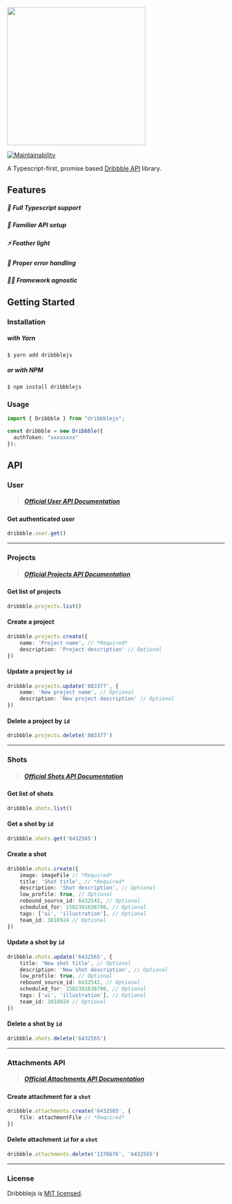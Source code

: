 <img src="https://i.imgur.com/jsoZOUf.png" width="320">

<br />

[![Maintainability](https://api.codeclimate.com/v1/badges/70117f75b09f8473edd4/maintainability)](https://codeclimate.com/github/animify/dribbblejs/maintainability)

A Typescript-first, promise based [Dribbble API](https://developer.dribbble.com/v2) library.

## Features

##### 🤖 Full Typescript support

##### 🌈 Familiar API setup

##### ⚡️  Feather light

##### 🚨 Proper error handling

##### 🧘‍♀️ Framework agnostic

## Getting Started
### Installation

##### with Yarn
```
$ yarn add dribbblejs
```
##### or with NPM
```
$ npm install dribbblejs
```

### Usage

```ts
import { Dribbble } from "dribbblejs";

const dribbble = new Dribbble({
  authToken: "xxxxxxxx"
});
```

## API
### User

> ##### [Official User API Documentation](https://developer.dribbble.com/v2/user/)

#### Get authenticated user

```ts
dribbble.user.get()
```

---
### Projects

> ##### [Official Projects API Documentation](https://developer.dribbble.com/v2/projects/)

#### Get list of projects

```ts
dribbble.projects.list()
```

#### Create a project
```ts
dribbble.projects.create({
    name: 'Project name', // *Required*
    description: 'Project description' // Optional
})
```

#### Update a project by `id`

```ts
dribbble.projects.update('883377', {
    name: 'New project name', // Optional
    description: 'New project description' // Optional
})
```

#### Delete a project by `id`

```ts
dribbble.projects.delete('883377')
```

---

### Shots

> ##### [Official Shots API Documentation](https://developer.dribbble.com/v2/shots/)

#### Get list of shots
```ts
dribbble.shots.list()
```
#### Get a shot by `id`
```ts
dribbble.shots.get('6432565')
```

#### Create a shot
```ts
dribbble.shots.create({
    image: imageFile // *Required*
    title: 'Shot title', // *Required*
    description: 'Shot description', // Optional
    low_profile: true, // Optional
    rebound_source_id: 6432542, // Optional
    scheduled_for: 1582391638790, // Optional
    tags: ['ui', 'illustration'], // Optional
    team_id: 3818924 // Optional
})
```

#### Update a shot by `id`
```ts
dribbble.shots.update('6432565', {
    title: 'New shot title', // Optional
    description: 'New shot description', // Optional
    low_profile: true, // Optional
    rebound_source_id: 6432542, // Optional
    scheduled_for: 1582391638790, // Optional
    tags: ['ui', 'illustration'], // Optional
    team_id: 3818924 // Optional
})
```

#### Delete a shot by `id`
```ts
dribbble.shots.delete('6432565')
```

---

### Attachments API

> ##### [Official Attachments API Documentation](https://developer.dribbble.com/v2/attachments/)

#### Create attachment for a `shot`

```ts
dribbble.attachments.create('6432565', {
    file: attachmentFile // *Required*
})
```

#### Delete attachment `id` for a `shot`
```ts
dribbble.attachments.delete('1376676', '6432565')
```


---

### License
Dribbblejs is [MIT licensed](./LICENSE).
